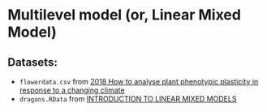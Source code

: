 # Multilevel model (or, Linear Mixed Model)

## Datasets:
- `flowerdata.csv` from [2018 How to analyse plant phenotypic plasticity in response to a changing climate](https://nph.onlinelibrary.wiley.com/doi/full/10.1111/nph.15656)
- `dragons.RData` from [INTRODUCTION TO LINEAR MIXED MODELS](https://ourcodingclub.github.io/tutorials/mixed-models/)

